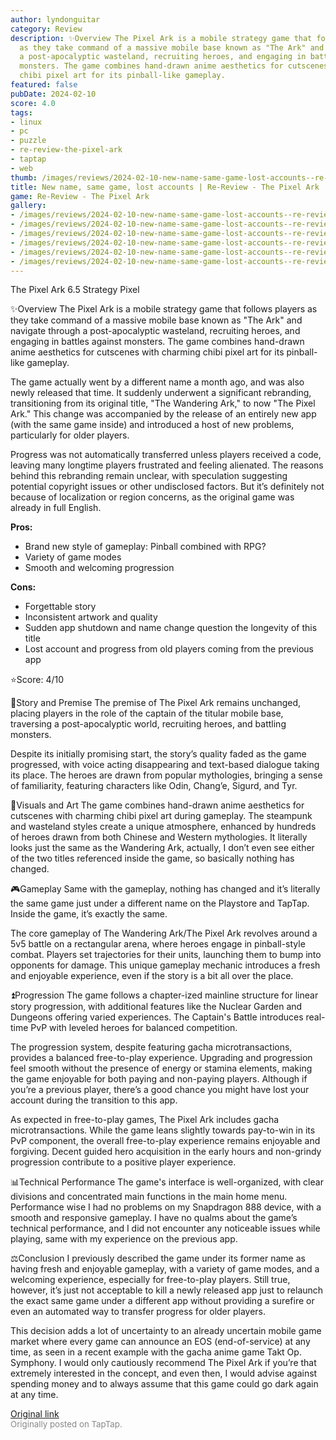 ```yaml
---
author: lyndonguitar
category: Review
description: ✨Overview The Pixel Ark is a mobile strategy game that follows players
  as they take command of a massive mobile base known as "The Ark" and navigate through
  a post-apocalyptic wasteland, recruiting heroes, and engaging in battles against
  monsters. The game combines hand-drawn anime aesthetics for cutscenes with charming
  chibi pixel art for its pinball-like gameplay.
featured: false
pubDate: 2024-02-10
score: 4.0
tags:
- linux
- pc
- puzzle
- re-review-the-pixel-ark
- taptap
- web
thumb: /images/reviews/2024-02-10-new-name-same-game-lost-accounts--re-review---the-pixel-ark-0.avif
title: New name, same game, lost accounts | Re-Review - The Pixel Ark
game: Re-Review - The Pixel Ark
gallery:
- /images/reviews/2024-02-10-new-name-same-game-lost-accounts--re-review---the-pixel-ark-0.avif
- /images/reviews/2024-02-10-new-name-same-game-lost-accounts--re-review---the-pixel-ark-1.avif
- /images/reviews/2024-02-10-new-name-same-game-lost-accounts--re-review---the-pixel-ark-2.avif
- /images/reviews/2024-02-10-new-name-same-game-lost-accounts--re-review---the-pixel-ark-3.avif
- /images/reviews/2024-02-10-new-name-same-game-lost-accounts--re-review---the-pixel-ark-4.avif
- /images/reviews/2024-02-10-new-name-same-game-lost-accounts--re-review---the-pixel-ark-5.avif
---
```

The Pixel Ark
6.5
Strategy
Pixel

✨Overview
The Pixel Ark is a mobile strategy game that follows players as they take command of a massive mobile base known as "The Ark" and navigate through a post-apocalyptic wasteland, recruiting heroes, and engaging in battles against monsters. The game combines hand-drawn anime aesthetics for cutscenes with charming chibi pixel art for its pinball-like gameplay.

The game actually went by a different name a month ago, and was also newly released that time. It suddenly underwent a significant rebranding, transitioning from its original title, "The Wandering Ark," to now "The Pixel Ark." This change was accompanied by the release of an entirely new app (with the same game inside) and introduced a host of new problems, particularly for older players.

Progress was not automatically transferred unless players received a code, leaving many longtime players frustrated and feeling alienated. The reasons behind this rebranding remain unclear, with speculation suggesting potential copyright issues or other undisclosed factors. But it’s definitely not because of localization or region concerns, as the original game was already in full English.


**Pros:**
- Brand new style of gameplay: Pinball combined with RPG?
- Variety of game modes
- Smooth and welcoming progression



**Cons:**
- Forgettable story
- Inconsistent artwork and quality
- Sudden app shutdown and name change question the longevity of this title
- Lost account and progress from old players coming from the previous app


⭐️Score: 4/10

📖Story and Premise
The premise of The Pixel Ark remains unchanged, placing players in the role of the captain of the titular mobile base, traversing a post-apocalyptic world, recruiting heroes, and battling monsters.

Despite its initially promising start, the story’s quality faded as the game progressed, with voice acting disappearing and text-based dialogue taking its place. The heroes are drawn from popular mythologies, bringing a sense of familiarity, featuring characters like Odin, Chang’e, Sigurd, and Tyr.

🎨Visuals and Art
The game combines hand-drawn anime aesthetics for cutscenes with charming chibi pixel art during gameplay. The steampunk and wasteland styles create a unique atmosphere, enhanced by hundreds of heroes drawn from both Chinese and Western mythologies. It literally looks just the same as the Wandering Ark, actually, I don’t even see either of the two titles referenced inside the game, so basically nothing has changed.

🎮Gameplay
Same with the gameplay, nothing has changed and it’s literally the same game just under a different name on the Playstore and TapTap. Inside the game, it’s exactly the same.

The core gameplay of The Wandering Ark/The Pixel Ark revolves around a 5v5 battle on a rectangular arena, where heroes engage in pinball-style combat. Players set trajectories for their units, launching them to bump into opponents for damage. This unique gameplay mechanic introduces a fresh and enjoyable experience, even if the story is a bit all over the place.

⏫Progression
The game follows a chapter-ized mainline structure for linear story progression, with additional features like the Nuclear Garden and Dungeons offering varied experiences. The Captain's Battle introduces real-time PvP with leveled heroes for balanced competition.

The progression system, despite featuring gacha microtransactions, provides a balanced free-to-play experience. Upgrading and progression feel smooth without the presence of energy or stamina elements, making the game enjoyable for both paying and non-paying players. Although if you’re a previous player, there’s a good chance you might have lost your account during the transition to this app.

As expected in free-to-play games, The Pixel Ark includes gacha microtransactions. While the game leans slightly towards pay-to-win in its PvP component, the overall free-to-play experience remains enjoyable and forgiving. Decent guided hero acquisition in the early hours and non-grindy progression contribute to a positive player experience.

📊Technical Performance
The game's interface is well-organized, with clear divisions and concentrated main functions in the main home menu. Performance wise I had no problems on my Snapdragon 888 device, with a smooth and responsive gameplay. I have no qualms about the game’s technical performance, and I did not encounter any noticeable issues while playing, same with my experience on the previous app.

⚖️Conclusion
I previously described the game under its former name as having fresh and enjoyable gameplay, with a variety of game modes, and a welcoming experience, especially for free-to-play players. Still true, however, it’s just not acceptable to kill a newly released app just to relaunch the exact same game under a different app without providing a surefire or even an automated way to transfer progress for older players.

This decision adds a lot of uncertainty to an already uncertain mobile game market where every game can announce an EOS (end-of-service) at any time, as seen in a recent example with the gacha anime game Takt Op. Symphony. I would only cautiously recommend The Pixel Ark if you’re that extremely interested in the concept, and even then, I would advise against spending money and to always assume that this game could go dark again at any time.

[Original link](https://www.taptap.io/post/6988817)<br><span style="font-size: 0.95em; color: #888;">Originally posted on TapTap.</span>